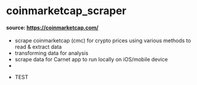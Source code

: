 # coinmarketcap_scraper 
#### source: https://coinmarketcap.com/
- scrape coinmarketcap (cmc) for crypto prices using various methods to read & extract data
- transforming data for analysis
- scrape data for Carnet app to run locally on iOS/mobile device
-
+ TEST
